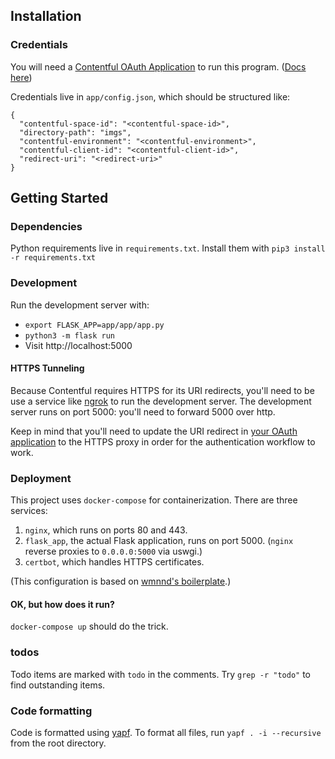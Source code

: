 ## Installation

### Credentials

You will need a [Contentful OAuth Application](https://app.contentful.com/account/profile/developers/applications) to run this program. ([Docs here](https://www.contentful.com/developers/docs/extensibility/oauth/))

Credentials live in `app/config.json`, which should be structured like:

```
{
  "contentful-space-id": "<contentful-space-id>",
  "directory-path": "imgs",
  "contentful-environment": "<contentful-environment>",
  "contentful-client-id": "<contentful-client-id>",
  "redirect-uri": "<redirect-uri>"
}
```

## Getting Started

### Dependencies

Python requirements live in `requirements.txt`.
Install them with `pip3 install -r requirements.txt`

### Development
Run the development server with:
* `export FLASK_APP=app/app/app.py`
* `python3 -m flask run`
* Visit http://localhost:5000

#### HTTPS Tunneling
Because Contentful requires HTTPS for its URI redirects, you'll need to be
use a service like [ngrok](https://ngrok.com/) to run the development server.
The development server runs on port 5000: you'll need to forward 5000 over http.

Keep in mind that you'll need to update the URI redirect in
[your OAuth application](https://app.contentful.com/account/profile/developers/applications)
to the HTTPS proxy in order for the authentication workflow to work.

### Deployment
This project uses `docker-compose` for containerization. There are three services:
1. `nginx`, which runs on ports 80 and 443.
2. `flask_app`, the actual Flask application, runs on port 5000.
(`nginx` reverse proxies to `0.0.0.0:5000` via uswgi.)
3. `certbot`, which handles HTTPS certificates.

(This configuration is based on [wmnnd's boilerplate](https://github.com/wmnnd/nginx-certbot).)

#### OK, but how does it run?

`docker-compose up` should do the trick.

### todos
Todo items are marked with `todo` in the comments.
Try `grep -r "todo"` to find outstanding items.

### Code formatting

Code is formatted using [yapf](https://github.com/google/yapf).
To format all files, run `yapf . -i --recursive` from the root directory.
